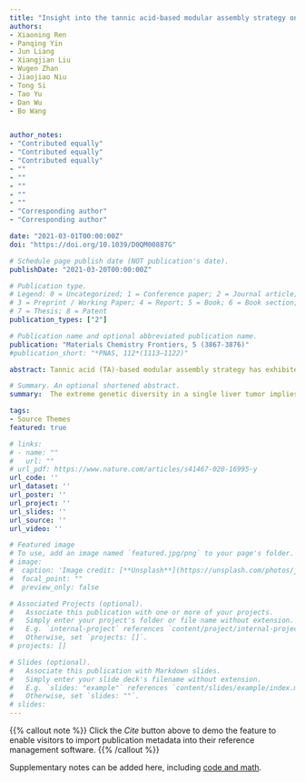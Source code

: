 ```yaml
---
title: "Insight into the tannic acid-based modular assembly strategy on inorganic-biological hybrid systems: material suitability, loading effect and biocompatibility study"
authors:
- Xiaoning Ren
- Panqing Yin
- Jun Liang
- Xiangjian Liu
- Wugen Zhan
- Jiaojiao Niu
- Tong Si
- Tao Yu
- Dan Wu
- Bo Wang


author_notes:
- "Contributed equally"
- "Contributed equally"
- "Contributed equally"
- ""
- ""
- ""
- ""
- ""
- "Corresponding author"
- "Corresponding author"

date: "2021-03-01T00:00:00Z"
doi: "https://doi.org/10.1039/D0QM00887G"

# Schedule page publish date (NOT publication's date).
publishDate: "2021-03-20T00:00:00Z"

# Publication type.
# Legend: 0 = Uncategorized; 1 = Conference paper; 2 = Journal article;
# 3 = Preprint / Working Paper; 4 = Report; 5 = Book; 6 = Book section;
# 7 = Thesis; 8 = Patent
publication_types: ["2"]

# Publication name and optional abbreviated publication name.
publication: "Materials Chemistry Frontiers, 5 (3867-3876)"
#publication_short: "*PNAS, 112*(1113–1122)"

abstract: Tannic acid (TA)-based modular assembly strategy has exhibited great prospect for fabricating inorganic-biological hybrid systems recently, whereas the technique is still at the early stage of development. Herein, we investigate this strategy in different aspects, including the material suitability, loading effects, and biocompatibility. The successful functionalization of InP nanoparticles, Bi nanospheres and g-C3N4 by TA-Fe3+ nanofilm and the subsequent modular assembly onto the yeast surface demonstrate good versatility of this approach toward different types of nanomaterials. The proper utilization of TA and nanomaterials in the surface-functionalization step is critical for the material loading effect, which can also be negatively impacted by the excessive amounts of TA and Fe3+ in modular assembly process. The biocompatibility of TA-Fe3+ functionalized nanomaterials to the living cells can be optimized via adjusting the relative ratio of TA to nanomaterials during the functionalization. A balance between the material loading and biocompatibility should also be achieved via fine-tuning the TA concentration in biohybrid studies. The deep insight into the TA-based modular assembly strategy endows the rational construction of inorganic-biological hybrid systems with feasible pathway for the development of the solar-to-chemical conversion, also for the microbe-mediated drug delivery, tumor treatment and environmental remediation.

# Summary. An optional shortened abstract.
summary:  The extreme genetic diversity in a single liver tumor implies clonal evolution under the non-Darwinian mode.

tags:
- Source Themes
featured: true

# links:
# - name: ""
#   url: ""
# url_pdf: https://www.nature.com/articles/s41467-020-16995-y
url_code: ''
url_dataset: ''
url_poster: ''
url_project: ''
url_slides: ''
url_source: ''
url_video: ''

# Featured image
# To use, add an image named `featured.jpg/png` to your page's folder. 
# image:
#  caption: 'Image credit: [**Unsplash**](https://unsplash.com/photos/jdD8gXaTZsc)'
#  focal_point: ""
#  preview_only: false

# Associated Projects (optional).
#   Associate this publication with one or more of your projects.
#   Simply enter your project's folder or file name without extension.
#   E.g. `internal-project` references `content/project/internal-project/index.md`.
#   Otherwise, set `projects: []`.
# projects: []

# Slides (optional).
#   Associate this publication with Markdown slides.
#   Simply enter your slide deck's filename without extension.
#   E.g. `slides: "example"` references `content/slides/example/index.md`.
#   Otherwise, set `slides: ""`.
# slides:
---
```


{{% callout note %}}
Click the *Cite* button above to demo the feature to enable visitors to import publication metadata into their reference management software.
{{% /callout %}}

Supplementary notes can be added here, including [code and math](https://sourcethemes.com/academic/docs/writing-markdown-latex/).
